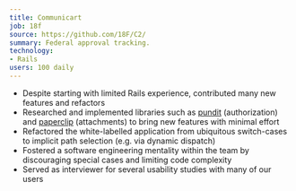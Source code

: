 ```yaml
---
title: Communicart
job: 18f
source: https://github.com/18F/C2/
summary: Federal approval tracking.
technology:
- Rails
users: 100 daily
---
```

* Despite starting with limited Rails experience, contributed many new
  features and refactors
* Researched and implemented libraries such as
  [pundit](https://github.com/elabs/pundit) (authorization) and
  [paperclip](https://github.com/thoughtbot/paperclip) (attachments) to bring
  new features with minimal effort
* Refactored the white-labelled application from ubiquitous switch-cases to
  implicit path selection (e.g. via dynamic dispatch)
* Fostered a software engineering mentality within the team by discouraging
  special cases and limiting code complexity
* Served as interviewer for several usability studies with many of our users
